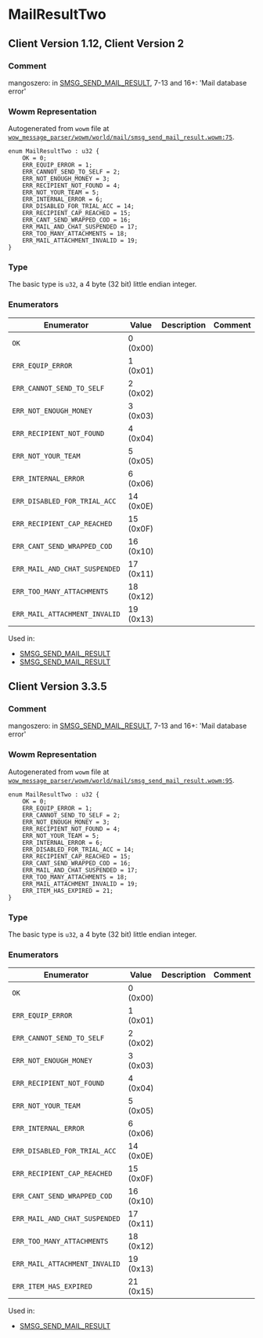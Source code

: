 # MailResultTwo

## Client Version 1.12, Client Version 2

### Comment

mangoszero: in [SMSG_SEND_MAIL_RESULT](./smsg_send_mail_result.md), 7-13 and 16+: 'Mail database error'

### Wowm Representation

Autogenerated from `wowm` file at [`wow_message_parser/wowm/world/mail/smsg_send_mail_result.wowm:75`](https://github.com/gtker/wow_messages/tree/main/wow_message_parser/wowm/world/mail/smsg_send_mail_result.wowm#L75).

```rust,ignore
enum MailResultTwo : u32 {
    OK = 0;
    ERR_EQUIP_ERROR = 1;
    ERR_CANNOT_SEND_TO_SELF = 2;
    ERR_NOT_ENOUGH_MONEY = 3;
    ERR_RECIPIENT_NOT_FOUND = 4;
    ERR_NOT_YOUR_TEAM = 5;
    ERR_INTERNAL_ERROR = 6;
    ERR_DISABLED_FOR_TRIAL_ACC = 14;
    ERR_RECIPIENT_CAP_REACHED = 15;
    ERR_CANT_SEND_WRAPPED_COD = 16;
    ERR_MAIL_AND_CHAT_SUSPENDED = 17;
    ERR_TOO_MANY_ATTACHMENTS = 18;
    ERR_MAIL_ATTACHMENT_INVALID = 19;
}
```
### Type
The basic type is `u32`, a 4 byte (32 bit) little endian integer.
### Enumerators
| Enumerator | Value  | Description | Comment |
| --------- | -------- | ----------- | ------- |
| `OK` | 0 (0x00) |  |  |
| `ERR_EQUIP_ERROR` | 1 (0x01) |  |  |
| `ERR_CANNOT_SEND_TO_SELF` | 2 (0x02) |  |  |
| `ERR_NOT_ENOUGH_MONEY` | 3 (0x03) |  |  |
| `ERR_RECIPIENT_NOT_FOUND` | 4 (0x04) |  |  |
| `ERR_NOT_YOUR_TEAM` | 5 (0x05) |  |  |
| `ERR_INTERNAL_ERROR` | 6 (0x06) |  |  |
| `ERR_DISABLED_FOR_TRIAL_ACC` | 14 (0x0E) |  |  |
| `ERR_RECIPIENT_CAP_REACHED` | 15 (0x0F) |  |  |
| `ERR_CANT_SEND_WRAPPED_COD` | 16 (0x10) |  |  |
| `ERR_MAIL_AND_CHAT_SUSPENDED` | 17 (0x11) |  |  |
| `ERR_TOO_MANY_ATTACHMENTS` | 18 (0x12) |  |  |
| `ERR_MAIL_ATTACHMENT_INVALID` | 19 (0x13) |  |  |

Used in:
* [SMSG_SEND_MAIL_RESULT](smsg_send_mail_result.md)
* [SMSG_SEND_MAIL_RESULT](smsg_send_mail_result.md)

## Client Version 3.3.5

### Comment

mangoszero: in [SMSG_SEND_MAIL_RESULT](./smsg_send_mail_result.md), 7-13 and 16+: 'Mail database error'

### Wowm Representation

Autogenerated from `wowm` file at [`wow_message_parser/wowm/world/mail/smsg_send_mail_result.wowm:95`](https://github.com/gtker/wow_messages/tree/main/wow_message_parser/wowm/world/mail/smsg_send_mail_result.wowm#L95).

```rust,ignore
enum MailResultTwo : u32 {
    OK = 0;
    ERR_EQUIP_ERROR = 1;
    ERR_CANNOT_SEND_TO_SELF = 2;
    ERR_NOT_ENOUGH_MONEY = 3;
    ERR_RECIPIENT_NOT_FOUND = 4;
    ERR_NOT_YOUR_TEAM = 5;
    ERR_INTERNAL_ERROR = 6;
    ERR_DISABLED_FOR_TRIAL_ACC = 14;
    ERR_RECIPIENT_CAP_REACHED = 15;
    ERR_CANT_SEND_WRAPPED_COD = 16;
    ERR_MAIL_AND_CHAT_SUSPENDED = 17;
    ERR_TOO_MANY_ATTACHMENTS = 18;
    ERR_MAIL_ATTACHMENT_INVALID = 19;
    ERR_ITEM_HAS_EXPIRED = 21;
}
```
### Type
The basic type is `u32`, a 4 byte (32 bit) little endian integer.
### Enumerators
| Enumerator | Value  | Description | Comment |
| --------- | -------- | ----------- | ------- |
| `OK` | 0 (0x00) |  |  |
| `ERR_EQUIP_ERROR` | 1 (0x01) |  |  |
| `ERR_CANNOT_SEND_TO_SELF` | 2 (0x02) |  |  |
| `ERR_NOT_ENOUGH_MONEY` | 3 (0x03) |  |  |
| `ERR_RECIPIENT_NOT_FOUND` | 4 (0x04) |  |  |
| `ERR_NOT_YOUR_TEAM` | 5 (0x05) |  |  |
| `ERR_INTERNAL_ERROR` | 6 (0x06) |  |  |
| `ERR_DISABLED_FOR_TRIAL_ACC` | 14 (0x0E) |  |  |
| `ERR_RECIPIENT_CAP_REACHED` | 15 (0x0F) |  |  |
| `ERR_CANT_SEND_WRAPPED_COD` | 16 (0x10) |  |  |
| `ERR_MAIL_AND_CHAT_SUSPENDED` | 17 (0x11) |  |  |
| `ERR_TOO_MANY_ATTACHMENTS` | 18 (0x12) |  |  |
| `ERR_MAIL_ATTACHMENT_INVALID` | 19 (0x13) |  |  |
| `ERR_ITEM_HAS_EXPIRED` | 21 (0x15) |  |  |

Used in:
* [SMSG_SEND_MAIL_RESULT](smsg_send_mail_result.md)

